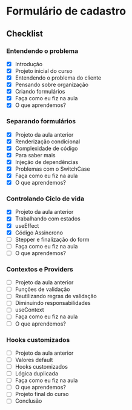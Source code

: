 # Formulário de cadastro

## Checklist

### Entendendo o problema

- [x] Introdução
- [x] Projeto inicial do curso
- [x] Entendendo o problema do cliente
- [x] Pensando sobre organização
- [x] Criando formulários
- [x] Faça como eu fiz na aula
- [x] O que aprendemos?

### Separando formulários

- [x] Projeto da aula anterior
- [x] Renderização condicional
- [x] Complexidade de código
- [x] Para saber mais
- [x] Injeção de dependências
- [x] Problemas com o SwitchCase
- [x] Faça como eu fiz na aula
- [x] O que aprendemos?

### Controlando Ciclo de vida

- [x] Projeto da aula anterior
- [x] Trabalhando com estados
- [x] useEffect
- [x] Código Assincrono
- [ ] Stepper e finalização do form
- [ ] Faça como eu fiz na aula
- [ ] O que aprendemos?

### Contextos e Providers

- [ ] Projeto da aula anterior
- [ ] Funções de validação
- [ ] Reutilizando regras de validação
- [ ] Diminuindo responsabilidades
- [ ] useContext
- [ ] Faça como eu fiz na aula
- [ ] O que aprendemos?

### Hooks customizados

- [ ] Projeto da aula anterior
- [ ] Valores default
- [ ] Hooks customizados
- [ ] Lógica duplicada
- [ ] Faça como eu fiz na aula
- [ ] O que aprendemos?
- [ ] Projeto final do curso
- [ ] Conclusão
